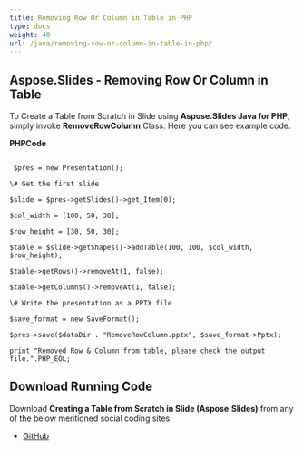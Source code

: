 ```yaml
---
title: Removing Row Or Column in Table in PHP
type: docs
weight: 40
url: /java/removing-row-or-column-in-table-in-php/
---
```


## **Aspose.Slides - Removing Row Or Column in Table**
To Create a Table from Scratch in Slide using **Aspose.Slides Java for PHP**, simply invoke **RemoveRowColumn** Class. Here you can see example code.

**PHPCode**

```

 $pres = new Presentation();

\# Get the first slide

$slide = $pres->getSlides()->get_Item(0);

$col_width = [100, 50, 30];

$row_height = [30, 50, 30];

$table = $slide->getShapes()->addTable(100, 100, $col_width, $row_height);

$table->getRows()->removeAt(1, false);

$table->getColumns()->removeAt(1, false);

\# Write the presentation as a PPTX file

$save_format = new SaveFormat();

$pres->save($dataDir . "RemoveRowColumn.pptx", $save_format->Pptx);

print "Removed Row & Column from table, please check the output file.".PHP_EOL;

```
## **Download Running Code**
Download **Creating a Table from Scratch in Slide (Aspose.Slides)** from any of the below mentioned social coding sites:

- [GitHub](https://github.com/aspose-slides/Aspose.Slides-for-Java/blob/master/Plugins/Aspose_Slides_Java_for_PHP/src/aspose/slides/WorkingWithTables/RemoveRowColumn.php)
